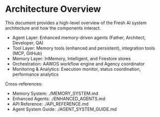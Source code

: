 # Architecture Overview

This document provides a high-level overview of the Fresh AI system architecture and how the components interact.

- Agent Layer: Enhanced memory-driven agents (Father, Architect, Developer, QA)
- Tool Layer: Memory tools (enhanced and persistent), integration tools (MCP, GitHub)
- Memory Layer: InMemory, Intelligent, and Firestore stores
- Orchestration: AAWOS workflow engine and Agency coordinator
- Monitoring & Analytics: Execution monitor, status coordination, performance analytics

Cross-references:
- Memory System: ./MEMORY_SYSTEM.md
- Enhanced Agents: ./ENHANCED_AGENTS.md
- API Reference: ./API_REFERENCE.md
- Agent System Guide: ./AGENT_SYSTEM_GUIDE.md

